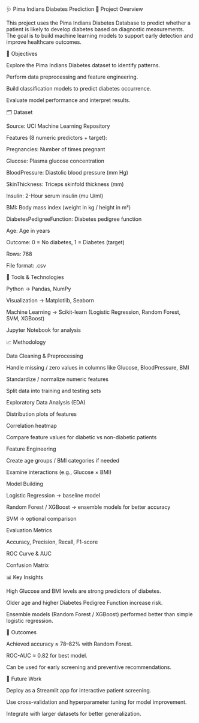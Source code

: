 🩺 Pima Indians Diabetes Prediction
📝 Project Overview

This project uses the Pima Indians Diabetes Database to predict whether a patient is likely to develop diabetes based on diagnostic measurements. The goal is to build machine learning models to support early detection and improve healthcare outcomes.

🎯 Objectives

Explore the Pima Indians Diabetes dataset to identify patterns.

Perform data preprocessing and feature engineering.

Build classification models to predict diabetes occurrence.

Evaluate model performance and interpret results.

🗂️ Dataset

Source: UCI Machine Learning Repository

Features (8 numeric predictors + target):

Pregnancies: Number of times pregnant

Glucose: Plasma glucose concentration

BloodPressure: Diastolic blood pressure (mm Hg)

SkinThickness: Triceps skinfold thickness (mm)

Insulin: 2-Hour serum insulin (mu U/ml)

BMI: Body mass index (weight in kg / height in m²)

DiabetesPedigreeFunction: Diabetes pedigree function

Age: Age in years

Outcome: 0 = No diabetes, 1 = Diabetes (target)

Rows: 768

File format: .csv

🔧 Tools & Technologies

Python → Pandas, NumPy

Visualization → Matplotlib, Seaborn

Machine Learning → Scikit-learn (Logistic Regression, Random Forest, SVM, XGBoost)

Jupyter Notebook for analysis

📈 Methodology

Data Cleaning & Preprocessing

Handle missing / zero values in columns like Glucose, BloodPressure, BMI

Standardize / normalize numeric features

Split data into training and testing sets

Exploratory Data Analysis (EDA)

Distribution plots of features

Correlation heatmap

Compare feature values for diabetic vs non-diabetic patients

Feature Engineering

Create age groups / BMI categories if needed

Examine interactions (e.g., Glucose × BMI)

Model Building

Logistic Regression → baseline model

Random Forest / XGBoost → ensemble models for better accuracy

SVM → optional comparison

Evaluation Metrics

Accuracy, Precision, Recall, F1-score

ROC Curve & AUC

Confusion Matrix

📊 Key Insights

High Glucose and BMI levels are strong predictors of diabetes.

Older age and higher Diabetes Pedigree Function increase risk.

Ensemble models (Random Forest / XGBoost) performed better than simple logistic regression.

📌 Outcomes

Achieved accuracy ≈ 78–82% with Random Forest.

ROC-AUC ≈ 0.82 for best model.

Can be used for early screening and preventive recommendations.

🚀 Future Work

Deploy as a Streamlit app for interactive patient screening.

Use cross-validation and hyperparameter tuning for model improvement.

Integrate with larger datasets for better generalization.
